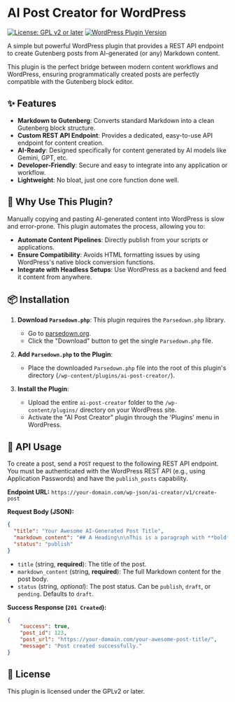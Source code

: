 # AI Post Creator for WordPress

[![License: GPL v2 or later](https://img.shields.io/badge/License-GPL%20v2%20or%20later-blue.svg)](https://www.gnu.org/licenses/gpl-2.0.html)
[![WordPress Plugin Version](https://img.shields.io/wordpress/plugin/v/ai-post-creator?label=Stable%20Tag)](https://wordpress.org/plugins/ai-post-creator/)

A simple but powerful WordPress plugin that provides a REST API endpoint to create Gutenberg posts from AI-generated (or any) Markdown content.

This plugin is the perfect bridge between modern content workflows and WordPress, ensuring programmatically created posts are perfectly compatible with the Gutenberg block editor.

## ✨ Features

- **Markdown to Gutenberg**: Converts standard Markdown into a clean Gutenberg block structure.
- **Custom REST API Endpoint**: Provides a dedicated, easy-to-use API endpoint for content creation.
- **AI-Ready**: Designed specifically for content generated by AI models like Gemini, GPT, etc.
- **Developer-Friendly**: Secure and easy to integrate into any application or workflow.
- **Lightweight**: No bloat, just one core function done well.

## 🚀 Why Use This Plugin?

Manually copying and pasting AI-generated content into WordPress is slow and error-prone. This plugin automates the process, allowing you to:

- **Automate Content Pipelines**: Directly publish from your scripts or applications.
- **Ensure Compatibility**: Avoids HTML formatting issues by using WordPress's native block conversion functions.
- **Integrate with Headless Setups**: Use WordPress as a backend and feed it content from anywhere.

## 📦 Installation

1.  **Download `Parsedown.php`**: This plugin requires the `Parsedown.php` library.
    -   Go to [parsedown.org](https://parsedown.org/).
    -   Click the "Download" button to get the single `Parsedown.php` file.

2.  **Add `Parsedown.php` to the Plugin**:
    -   Place the downloaded `Parsedown.php` file into the root of this plugin's directory (`/wp-content/plugins/ai-post-creator/`).

3.  **Install the Plugin**:
    -   Upload the entire `ai-post-creator` folder to the `/wp-content/plugins/` directory on your WordPress site.
    -   Activate the "AI Post Creator" plugin through the 'Plugins' menu in WordPress.

## 🔧 API Usage

To create a post, send a `POST` request to the following REST API endpoint. You must be authenticated with the WordPress REST API (e.g., using Application Passwords) and have the `publish_posts` capability.

**Endpoint URL:**
`https://your-domain.com/wp-json/ai-creator/v1/create-post`

**Request Body (JSON):**

```json
{
  "title": "Your Awesome AI-Generated Post Title",
  "markdown_content": "## A Heading\n\nThis is a paragraph with **bold** text and a [link](https://wordpress.org).\n\n- List item 1\n- List item 2",
  "status": "publish"
}
```

-   `title` (string, **required**): The title of the post.
-   `markdown_content` (string, **required**): The full Markdown content for the post body.
-   `status` (string, *optional*): The post status. Can be `publish`, `draft`, or `pending`. Defaults to `draft`.

**Success Response (`201 Created`):**

```json
{
    "success": true,
    "post_id": 123,
    "post_url": "https://your-domain.com/your-awesome-post-title/",
    "message": "Post created successfully."
}
```

## 📝 License

This plugin is licensed under the GPLv2 or later.
